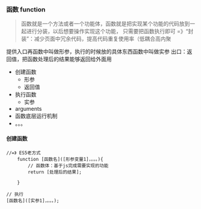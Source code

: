 ### 函数 function
> 函数就是一个方法或者一个功能体，函数就是把实现某个功能的代码放到一起进行分装，以后想要操作实现这个功能， 只需要把函数执行即可 =》“封装”：减少页面中冗余代码，提高代码重复使用率（低耦合高内聚
 
提供入口再函数中叫做形参，执行的时候放的具体东西函数中叫做实参
出口：返回值，把函数处理后的结果能够返回给外面用
- 创建函数
    + 形参
    + 返回值
- 执行函数
    + 实参
- arguments
- 函数底层运行机制
- 。。。

#### 创建函数
```
//=》 ES5老方式
    function [函数名]([形参变量1]，。。。){
        // 函数体：基于js完成需要实现的功能
        return [处理后的结果];

    }

// 执行
[函数名]([实参1]，。。。);
```